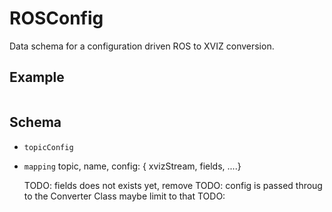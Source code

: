 # ROSConfig

Data schema for a configuration driven ROS to XVIZ conversion.

## Example

```js

```

## Schema

- `topicConfig`
- `mapping`
  topic, name, config: { xvizStream, fields, ....}

  TODO: fields does not exists yet, remove
  TODO: config is passed throug to the Converter Class maybe limit to that
  TODO:
